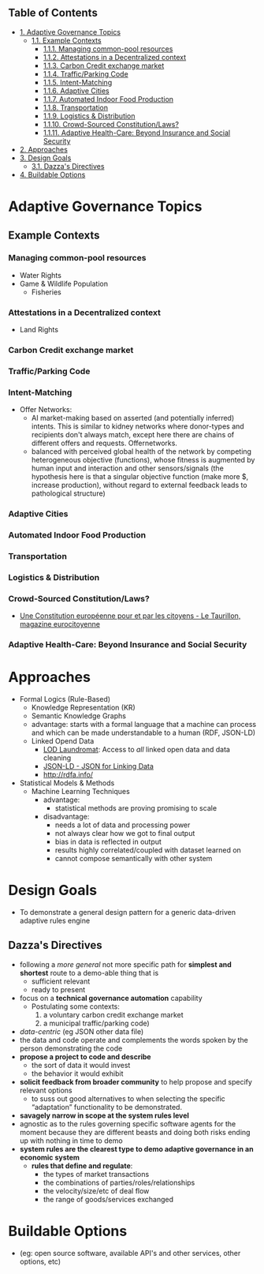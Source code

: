 <div id="table-of-contents">
<h2>Table of Contents</h2>
<div id="text-table-of-contents">
<ul>
<li><a href="#org6f537f0">1. Adaptive Governance Topics</a>
<ul>
<li><a href="#org717ff73">1.1. Example Contexts</a>
<ul>
<li><a href="#orgd308706">1.1.1. Managing common-pool resources</a></li>
<li><a href="#org30e5fa8">1.1.2. Attestations in a Decentralized context</a></li>
<li><a href="#org194f0a7">1.1.3. Carbon Credit exchange market</a></li>
<li><a href="#org16b66da">1.1.4. Traffic/Parking Code</a></li>
<li><a href="#orgb0452b5">1.1.5. Intent-Matching</a></li>
<li><a href="#org9453f32">1.1.6. Adaptive Cities</a></li>
<li><a href="#orge61d364">1.1.7. Automated Indoor Food Production</a></li>
<li><a href="#orgf8bb821">1.1.8. Transportation</a></li>
<li><a href="#org3637363">1.1.9. Logistics &amp; Distribution</a></li>
<li><a href="#org90b443a">1.1.10. Crowd-Sourced Constitution/Laws?</a></li>
<li><a href="#orgcdd06ce">1.1.11. Adaptive Health-Care: Beyond Insurance and Social Security</a></li>
</ul>
</li>
</ul>
</li>
<li><a href="#orgf64984a">2. Approaches</a></li>
<li><a href="#orga25949f">3. Design Goals</a>
<ul>
<li><a href="#org1084b44">3.1. Dazza's Directives</a></li>
</ul>
</li>
<li><a href="#org4be978d">4. Buildable Options</a></li>
</ul>
</div>
</div>

<a id="org6f537f0"></a>

# Adaptive Governance Topics


<a id="org717ff73"></a>

## Example Contexts


<a id="orgd308706"></a>

### Managing common-pool resources

-   Water Rights
-   Game & Wildlife Population
    -   Fisheries


<a id="org30e5fa8"></a>

### Attestations in a Decentralized context

-   Land Rights


<a id="org194f0a7"></a>

### Carbon Credit exchange market


<a id="org16b66da"></a>

### Traffic/Parking Code


<a id="orgb0452b5"></a>

### Intent-Matching

-   Offer Networks:
    -   AI market-making based on asserted (and potentially inferred) intents. This is similar to kidney networks where donor-types and recipients don't always match, except here there are chains of different offers and requests. Offernetworks.
    -   balanced with perceived global health of the network by competing heterogeneous objective (functions), whose fitness is augmented by human input and interaction and other sensors/signals (the hypothesis here is that a singular objective function (make more $, increase production), without regard to external feedback leads to pathological structure)


<a id="org9453f32"></a>

### Adaptive Cities


<a id="orge61d364"></a>

### Automated Indoor Food Production


<a id="orgf8bb821"></a>

### Transportation


<a id="org3637363"></a>

### Logistics & Distribution


<a id="org90b443a"></a>

### Crowd-Sourced Constitution/Laws?

-   [Une Constitution européenne pour et par les citoyens - Le Taurillon, magazine eurocitoyenne](http://www.taurillon.org/une-constitution-europeenne-pour-et-par-les-citoyens)


<a id="orgcdd06ce"></a>

### Adaptive Health-Care: Beyond Insurance and Social Security


<a id="orgf64984a"></a>

# Approaches

-   Formal Logics (Rule-Based)
    -   Knowledge Representation (KR)
    -   Semantic Knowledge Graphs
    -   advantage: starts with a formal language that a machine can process and which can be made understandable to a human (RDF, JSON-LD)
    -   Linked Opend Data
        -   [LOD Laundromat](http://lodlaundromat.org/):
            Access to *all* linked open data and data cleaning
        -   [JSON-LD - JSON for Linking Data](https://json-ld.org/)
        -   <http://rdfa.info/>
-   Statistical Models & Methods
    -   Machine Learning Techniques
        -   advantage: 
            -   statistical methods are proving promising to scale
        -   disadvantage:
            -   needs a lot of data and processing power
            -   not always clear how we got to final output
            -   bias in data is reflected in output
            -   results highly correlated/coupled with dataset learned on
            -   cannot compose semantically with other system


<a id="orga25949f"></a>

# Design Goals

-   To demonstrate a general design pattern for a generic data-driven adaptive rules engine


<a id="org1084b44"></a>

## Dazza's Directives

-   following a *more general* not more specific path for **simplest and shortest** route to a demo-able thing that is
    -   sufficient relevant
    -   ready to present
-   focus on a **technical governance automation** capability
    -   Postulating some contexts:
        1.  a voluntary carbon credit exchange market
        2.  a municipal traffic/parking code)
-   *data-centric* (eg JSON other data file)
-   the data and code operate and complements the words spoken by the person demonstrating the code
-   **propose a project to code and describe**
    -   the sort of data it would invest
    -   the behavior it would exhibit
-   **solicit feedback from broader community** to help propose and specify relevant options
    -   to suss out good alternatives to when selecting the specific “adaptation” functionality to be demonstrated.
-   **savagely narrow in scope at the system rules level**
-   agnostic as to the rules governing specific software agents for the moment because they are different beasts and doing both risks ending up with nothing in time to demo
-   **system rules are the clearest type to demo adaptive governance in an economic system**
    -   **rules that define and regulate**:
        -   the types of market transactions
        -   the combinations of parties/roles/relationships
        -   the velocity/size/etc of deal flow
        -   the range of goods/services exchanged


<a id="org4be978d"></a>

# Buildable Options

-   (eg: open source software, available API's and other services, other options, etc)

